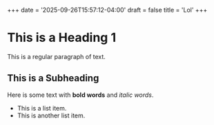 +++
date = '2025-09-26T15:57:12-04:00'
draft = false 
title = 'Lol'
+++
# This is a Heading 1

This is a regular paragraph of text.

## This is a Subheading

Here is some text with **bold words** and *italic words*.

* This is a list item.
* This is another list item.